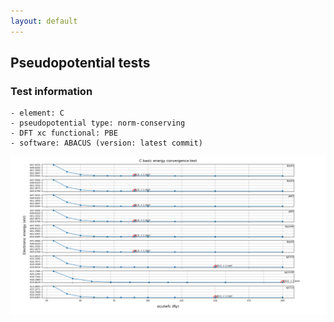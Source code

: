 ```yaml
---
layout: default
---
```


## Pseudopotential tests
### Test information
    - element: C
    - pseudopotential type: norm-conserving
    - DFT xc functional: PBE
    - software: ABACUS (version: latest commit)
    
<p align="center">
    <img src="C.png" class="plain-figure">
</p>  